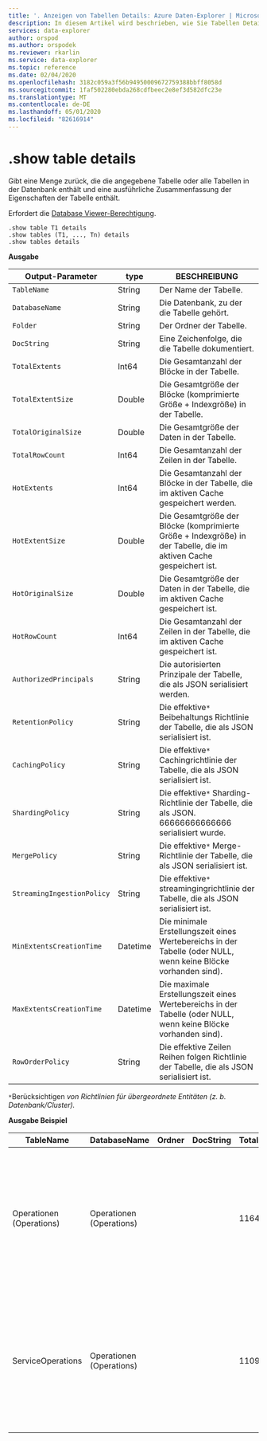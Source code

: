```yaml
---
title: '. Anzeigen von Tabellen Details: Azure Daten-Explorer | Microsoft-Dokumentation'
description: In diesem Artikel wird beschrieben, wie Sie Tabellen Details in Azure Daten-Explorer anzeigen.
services: data-explorer
author: orspod
ms.author: orspodek
ms.reviewer: rkarlin
ms.service: data-explorer
ms.topic: reference
ms.date: 02/04/2020
ms.openlocfilehash: 3182c059a3f56b94950009672759388bbff8058d
ms.sourcegitcommit: 1faf502280ebda268cdfbeec2e8ef3d582dfc23e
ms.translationtype: MT
ms.contentlocale: de-DE
ms.lasthandoff: 05/01/2020
ms.locfileid: "82616914"
---
```

# <a name="show-table-details"></a>.show table details
Gibt eine Menge zurück, die die angegebene Tabelle oder alle Tabellen in der Datenbank enthält und eine ausführliche Zusammenfassung der Eigenschaften der Tabelle enthält.

Erfordert die [Database Viewer-Berechtigung](../management/access-control/role-based-authorization.md).

```kusto
.show table T1 details
.show tables (T1, ..., Tn) details
.show tables details
```

**Ausgabe**

| Output-Parameter           | type     | BESCHREIBUNG                                                                                     |
|----------------------------|----------|-------------------------------------------------------------------------------------------------|
| `TableName`                | String   | Der Name der Tabelle.                                                                          |
| `DatabaseName`             | String   | Die Datenbank, zu der die Tabelle gehört.                                                         |
| `Folder`                   | String   | Der Ordner der Tabelle.                                                                             |
| `DocString`                | String   | Eine Zeichenfolge, die die Tabelle dokumentiert.                                                                 |
| `TotalExtents`             | Int64    | Die Gesamtanzahl der Blöcke in der Tabelle.                                                       |
| `TotalExtentSize`          | Double   | Die Gesamtgröße der Blöcke (komprimierte Größe + Indexgröße) in der Tabelle.                          |
| `TotalOriginalSize`        | Double   | Die Gesamtgröße der Daten in der Tabelle.                                                   |
| `TotalRowCount`            | Int64    | Die Gesamtanzahl der Zeilen in der Tabelle.                                                          |
| `HotExtents`               | Int64    | Die Gesamtanzahl der Blöcke in der Tabelle, die im aktiven Cache gespeichert werden.                              |
| `HotExtentSize`            | Double   | Die Gesamtgröße der Blöcke (komprimierte Größe + Indexgröße) in der Tabelle, die im aktiven Cache gespeichert ist. |
| `HotOriginalSize`          | Double   | Die Gesamtgröße der Daten in der Tabelle, die im aktiven Cache gespeichert ist.                          |
| `HotRowCount`              | Int64    | Die Gesamtanzahl der Zeilen in der Tabelle, die im aktiven Cache gespeichert ist.                                 |
| `AuthorizedPrincipals`     | String   | Die autorisierten Prinzipale der Tabelle, die als JSON serialisiert werden.                                          |
| `RetentionPolicy`          | String   | Die effektive`*` Beibehaltungs Richtlinie der Tabelle, die als JSON serialisiert ist.                                  |
| `CachingPolicy`            | String   | Die effektive`*` Cachingrichtlinie der Tabelle, die als JSON serialisiert ist.                                    |
| `ShardingPolicy`           | String   | Die effektive`*` Sharding-Richtlinie der Tabelle, die als JSON. 66666666666666 serialisiert wurde.                     |
| `MergePolicy`              | String   | Die effektive`*` Merge-Richtlinie der Tabelle, die als JSON serialisiert ist.                                      |
| `StreamingIngestionPolicy` | String   | Die effektive`*` streamingingrichtlinie der Tabelle, die als JSON serialisiert ist.                        |
| `MinExtentsCreationTime`   | Datetime | Die minimale Erstellungszeit eines Wertebereichs in der Tabelle (oder NULL, wenn keine Blöcke vorhanden sind).         |
| `MaxExtentsCreationTime`   | Datetime | Die maximale Erstellungszeit eines Wertebereichs in der Tabelle (oder NULL, wenn keine Blöcke vorhanden sind).         |
| `RowOrderPolicy`           | String   | Die effektive Zeilen Reihen folgen Richtlinie der Tabelle, die als JSON serialisiert ist.                                     |

`*`Berücksichtigen *von Richtlinien für übergeordnete Entitäten (z. b. Datenbank/Cluster).*

**Ausgabe Beispiel**

| TableName         | DatabaseName | Ordner | DocString | Totalextents | Totalextentsize | Totaloriginalsize | TotalRowCount | Hortenzelte | "Hutextentsize" | Hotoriginalsize | "Hatrowcount" | Authorizedprincipals                                                                                                                                                                               | RetentionPolicy                                                                                                                                       | Cachingpolicy                                                                        | Shardingpolicy                                                                    | Mergepolicy                                                                                                                                             | Streamingingestionpolicy | Minextentscreationtime      | Maxextentscreationtime      |
|-------------------|--------------|--------|-----------|--------------|-----------------|-------------------|---------------|------------|---------------|-----------------|-------------|----------------------------------------------------------------------------------------------------------------------------------------------------------------------------------------------------|-------------------------------------------------------------------------------------------------------------------------------------------------------|--------------------------------------------------------------------------------------|-----------------------------------------------------------------------------------|---------------------------------------------------------------------------------------------------------------------------------------------------------|--------------------------|-----------------------------|-----------------------------|
| Operationen (Operations)        | Operationen (Operations)   |        |           | 1164         | 37687203        | 53451358          | 223325        | 29         | 838752        | 1388213         | 5117        | [{"Type": "Aad User", "Display Name": "My Name (UPN: alias@fabrikam.com)", "ObjectID": "a7a77777-4c21-4649-95c5-350bf486087b", "vollständig verfügbar": "aaduser = a7a77777-4c21-4649-95c5-350bf486087b", "Notes": ""}] | {"Software Update Period": "365.00:00:00", "containerrecyclingperiod": "1,00:00:00", "extentsdatasizelimitinbytes": 0, "originaldatasizelimitinbytes": 0}  | {"Datahotspan": "4.00:00:00", "indexhotspan": "4.00:00:00", "columnoverrides": []} | {"Maxrowcount": 750000, "maxextentsizeinmb": 1024, "maxoriginalsizeinmb": 2048} | {"Rowmenttupperboundformerge": 0, "maxextentstomerge": 100, "loopperiod": "01:00:00", "maxrangeinhours": 3, "Zustellungs Build": true, "AllowMerge": true} | NULL                     |
| ServiceOperations | Operationen (Operations)   |        |           | 1109         | 76588803        | 91553069          | 110125        | 27         | 2635742       | 2929926         | 3162        | [{"Type": "Aad User", "Display Name": "My Name (UPN: alias@fabrikam.com)", "ObjectID": "a7a77777-4c21-4649-95c5-350bf486087b", "vollständig verfügbar": "aaduser = a7a77777-4c21-4649-95c5-350bf486087b", "Notes": ""}] | {"Software Update Period": "365.00:00:00", "containerrecyclingperiod": "1,00:00:00", "extentsdatasizelimitinbytes": 0, "originaldatasizelimitinbytes": 0} | {"Datahotspan": "4.00:00:00", "indexhotspan": "4.00:00:00", "columnoverrides": []} | {"Maxrowcount": 750000, "maxextentsizeinmb": 1024, "maxoriginalsizeinmb": 2048} | {"Rowmenttupperboundformerge": 0, "maxextentstomerge": 100, "loopperiod": "01:00:00", "maxrangeinhours": 3, "Zustellungs Build": true, "AllowMerge": true} | NULL                     | 2018-02-08 15:30:38.8489786 | 2018-02-14 07:47:28.7660267 |
